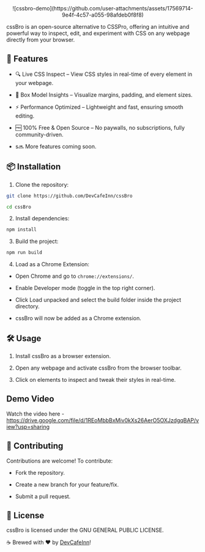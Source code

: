 <div style="text-align: center">
  ![cssbro-demo](https://github.com/user-attachments/assets/17569714-9e4f-4c57-a055-98afdeb0f8f8)
</div>

cssBro is an open-source alternative to CSSPro, offering an intuitive and powerful way to inspect, edit, and experiment with CSS on any webpage directly from your browser.

## 🚀 Features

- 🔍 Live CSS Inspect – View CSS styles in real-time of every element in your webpage.

- 📏 Box Model Insights – Visualize margins, padding, and element sizes.

- ⚡ Performance Optimized – Lightweight and fast, ensuring smooth editing.

- 🆓 100% Free & Open Source – No paywalls, no subscriptions, fully community-driven.

- s🔜 More features coming soon.

## 📦 Installation

1. Clone the repository:

```sh
git clone https://github.com/DevCafeInn/cssBro

cd cssBro
```

2. Install dependencies:

```sh
npm install
```

3. Build the project:

```sh
npm run build
```

4. Load as a Chrome Extension:

- Open Chrome and go to `chrome://extensions/`.

- Enable Developer mode (toggle in the top right corner).

- Click Load unpacked and select the build folder inside the project directory.

- cssBro will now be added as a Chrome extension.

## 🛠️ Usage

1. Install cssBro as a browser extension.

2. Open any webpage and activate cssBro from the browser toolbar.

3. Click on elements to inspect and tweak their styles in real-time.

## Demo Video
Watch the video here - https://drive.google.com/file/d/1REoMbbBxMiv0kXs26AerO5OXJzdgqBAP/view?usp=sharing


## 🌱 Contributing

Contributions are welcome! To contribute:

- Fork the repository.

- Create a new branch for your feature/fix.

- Submit a pull request.

## 📜 License

cssBro is licensed under the GNU GENERAL PUBLIC LICENSE.


☕ Brewed with ❤️ by [DevCafeInn](https://github.com/DevCafeInn)!
